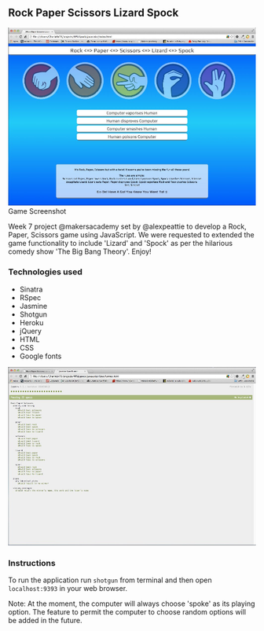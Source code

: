 Rock Paper Scissors Lizard Spock
---
![Game Screenshot](https://raw.githubusercontent.com/charlesdebarros/Rock-Paper-Scissors-Lizard-Spock/master/javascript/images/gameScreenshot.jpg?raw=true "Game Screenshot")
Game Screenshot

Week 7 project @makersacademy set by @alexpeattie
to develop a Rock, Paper, Scissors game using JavaScript.
We were requested to extended the game functionality to include 'Lizard' and 'Spock' as per the hilarious comedy show 'The Big Bang Theory'. 
Enjoy!

### Technologies used
* Sinatra
* RSpec
* Jasmine
* Shotgun
* Heroku
* jQuery
* HTML
* CSS
* Google fonts

![Jasmine Testing](https://raw.githubusercontent.com/charlesdebarros/Rock-Paper-Scissors-Lizard-Spock/master/javascript/images/jasmineTestScreenshot.jpg?raw=true "Testing application using Jasmine")


### Instructions
To run the application run `shotgun` from terminal and then open
`localhost:9393` in your web browser. 

Note: At the moment, the computer will always choose 'spoke' as its playing option. The feature to permit the computer to choose random options will be added in the future.